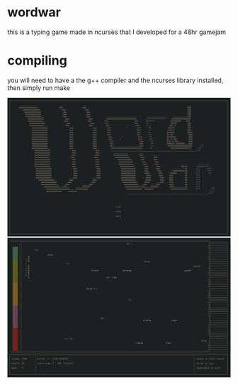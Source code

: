 # wordwar
this is a typing game made in ncurses that I developed for a 48hr gamejam

# compiling
you will need to have a the g++ compiler and the ncurses library installed, then simply run make

![mainscreen](start_screen.png)
![gamescreen](in_game.png)

